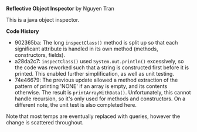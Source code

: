  **Reflective Object Inspector** by Nguyen Tran
 
This is a java object inspector.

**Code History**
- 902365ba: The long `inspectClass()` method is split up so that each significant attribute is handled in its own method (methods, constructors, fields).
- a28da2c7: `inspectClass()` used `System.out.println()` excessively, so the code was reworked such that a string is constructed first before it is printed. This enabled further simplification, as well as unit testing.
- 74e46679: The previous update allowed a method extraction of the pattern of printing 'NONE' if an array is empty, and its contents otherwise. The result is `printArrayWithData()`. Unfortunately, this cannot handle recursion, so it's only used for methods and constructors. On a different note, the unit test is also completed here.

Note that most temps are eventually replaced with queries, however the change is scattered throughout.
